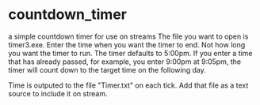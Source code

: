 # countdown_timer
a simple countdown timer for use on streams
The file you want to open is timer3.exe.
Enter the time when you want the timer to end. Not how long you want the timer to run.
The timer defaults to 5:00pm. If you enter a time that has already passed,
for example, you enter 9:00pm at 9:05pm, the timer will count down to the target time on the following day.

Time is outputed to the file "Timer.txt" on each tick. Add that file as a text source 
to include it on stream.
